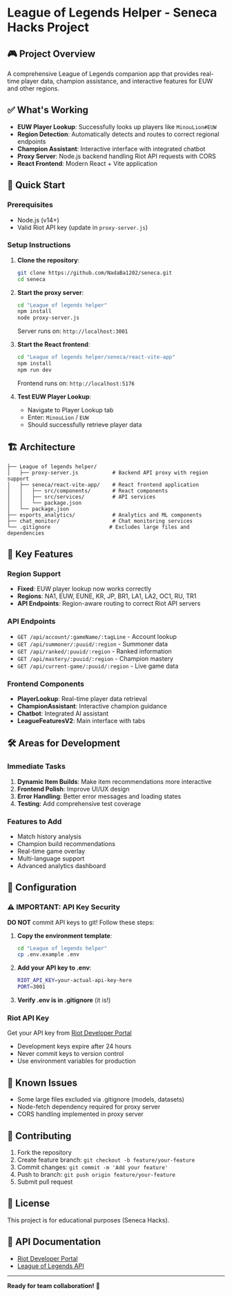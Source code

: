 # League of Legends Helper - Seneca Hacks Project

## 🎮 Project Overview
A comprehensive League of Legends companion app that provides real-time player data, champion assistance, and interactive features for EUW and other regions.

## ✅ What's Working
- **EUW Player Lookup**: Successfully looks up players like `MinouLion#EUW`
- **Region Detection**: Automatically detects and routes to correct regional endpoints
- **Champion Assistant**: Interactive interface with integrated chatbot
- **Proxy Server**: Node.js backend handling Riot API requests with CORS
- **React Frontend**: Modern React + Vite application

## 🚀 Quick Start

### Prerequisites
- Node.js (v14+)
- Valid Riot API key (update in `proxy-server.js`)

### Setup Instructions

1. **Clone the repository**:
   ```bash
   git clone https://github.com/NadaBa1202/seneca.git
   cd seneca
   ```

2. **Start the proxy server**:
   ```bash
   cd "League of legends helper"
   npm install
   node proxy-server.js
   ```
   Server runs on: `http://localhost:3001`

3. **Start the React frontend**:
   ```bash
   cd "League of legends helper/seneca/react-vite-app"
   npm install
   npm run dev
   ```
   Frontend runs on: `http://localhost:5176`

4. **Test EUW Player Lookup**:
   - Navigate to Player Lookup tab
   - Enter: `MinouLion` / `EUW`
   - Should successfully retrieve player data

## 🏗️ Architecture

```
├── League of legends helper/
│   ├── proxy-server.js           # Backend API proxy with region support
│   ├── seneca/react-vite-app/    # React frontend application
│   │   ├── src/components/       # React components
│   │   ├── src/services/         # API services
│   │   └── package.json
│   └── package.json
├── esports_analytics/            # Analytics and ML components
├── chat_monitor/                 # Chat monitoring services
└── .gitignore                   # Excludes large files and dependencies
```

## 🔧 Key Features

### Region Support
- **Fixed**: EUW player lookup now works correctly
- **Regions**: NA1, EUW, EUNE, KR, JP, BR1, LA1, LA2, OC1, RU, TR1
- **API Endpoints**: Region-aware routing to correct Riot API servers

### API Endpoints
- `GET /api/account/:gameName/:tagLine` - Account lookup
- `GET /api/summoner/:puuid/:region` - Summoner data
- `GET /api/ranked/:puuid/:region` - Ranked information
- `GET /api/mastery/:puuid/:region` - Champion mastery
- `GET /api/current-game/:puuid/:region` - Live game data

### Frontend Components
- **PlayerLookup**: Real-time player data retrieval
- **ChampionAssistant**: Interactive champion guidance
- **Chatbot**: Integrated AI assistant
- **LeagueFeaturesV2**: Main interface with tabs

## 🛠️ Areas for Development

### Immediate Tasks
1. **Dynamic Item Builds**: Make item recommendations more interactive
2. **Frontend Polish**: Improve UI/UX design
3. **Error Handling**: Better error messages and loading states
4. **Testing**: Add comprehensive test coverage

### Features to Add
- Match history analysis
- Champion build recommendations
- Real-time game overlay
- Multi-language support
- Advanced analytics dashboard

## 📝 Configuration

### ⚠️ IMPORTANT: API Key Security
**DO NOT** commit API keys to git! Follow these steps:

1. **Copy the environment template**:
   ```bash
   cd "League of legends helper"
   cp .env.example .env
   ```

2. **Add your API key to .env**:
   ```bash
   RIOT_API_KEY=your-actual-api-key-here
   PORT=3001
   ```

3. **Verify .env is in .gitignore** (it is!)

### Riot API Key
Get your API key from [Riot Developer Portal](https://developer.riotgames.com/)
- Development keys expire after 24 hours
- Never commit keys to version control
- Use environment variables for production

## 🐛 Known Issues
- Some large files excluded via .gitignore (models, datasets)
- Node-fetch dependency required for proxy server
- CORS handling implemented in proxy server

## 🤝 Contributing
1. Fork the repository
2. Create feature branch: `git checkout -b feature/your-feature`
3. Commit changes: `git commit -m 'Add your feature'`
4. Push to branch: `git push origin feature/your-feature`
5. Submit pull request

## 📄 License
This project is for educational purposes (Seneca Hacks).

## 🔗 API Documentation
- [Riot Developer Portal](https://developer.riotgames.com/)
- [League of Legends API](https://developer.riotgames.com/apis#league-of-legends-v4)

---
**Ready for team collaboration!** 🚀